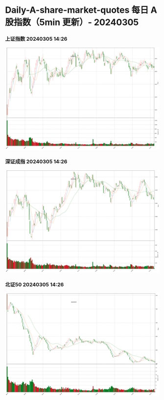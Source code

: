 
# Daily-A-share-market-quotes 每日 A 股指数（5min 更新）- 20240305

### 上证指数 20240305 14:26
![](./fig/2024/3/20240305-sh000001.png)

### 深证成指 20240305 14:26
![](./fig/2024/3/20240305-sz399001.png)

### 北证50 20240305 14:26
![](./fig/2024/3/20240305-bj899050.png)
